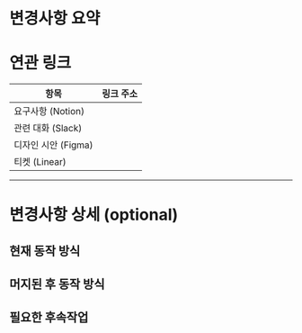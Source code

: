 # 변경사항 요약

# 연관 링크

| 항목             | 링크 주소 |
|----------------| --------- |
| 요구사항 (Notion)  |           |
| 관련 대화 (Slack)  |           |
| 디자인 시안 (Figma) |           |
| 티켓 (Linear)    |           |

---

# 변경사항 상세 (optional)

## 현재 동작 방식

## 머지된 후 동작 방식

## 필요한 후속작업
